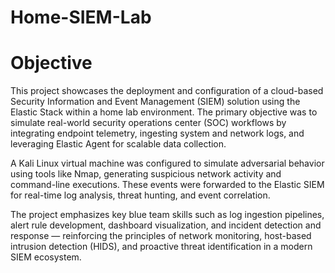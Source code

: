# Home-SIEM-Lab

# Objective

This project showcases the deployment and configuration of a cloud-based Security Information and Event Management (SIEM) solution using the Elastic Stack within a home lab environment. The primary objective was to simulate real-world security operations center (SOC) workflows by integrating endpoint telemetry, ingesting system and network logs, and leveraging Elastic Agent for scalable data collection.

A Kali Linux virtual machine was configured to simulate adversarial behavior using tools like Nmap, generating suspicious network activity and command-line executions. These events were forwarded to the Elastic SIEM for real-time log analysis, threat hunting, and event correlation.

The project emphasizes key blue team skills such as log ingestion pipelines, alert rule development, dashboard visualization, and incident detection and response — reinforcing the principles of network monitoring, host-based intrusion detection (HIDS), and proactive threat identification in a modern SIEM ecosystem.

